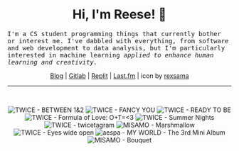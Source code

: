 <h1 align="center">Hi, I'm Reese! 👋</h1>

<p><samp>I'm a CS student programming things that currently bother or interest me. I've dabbled with everything, from software and web development to data analysis, but I'm particularly interested in machine learning <i>applied to enhance human learning and creativity.</i></p></samp>

<p align="center">
 <a href="https://renys.dev">Blog</a> | <a href="https://gitlab.com/renys">Gitlab</a> | <a href="https://replit.com/@renys">Replit</a> | <a href="https://last.fm/user/i-dle">Last.fm</a> | icon by <a href="https://deviantart.com/rexsama">rexsama</a>
</p>

<hr class="dotted">
<br>
<!-- lastfm -->
<p align="center"><img src="https://lastfm.freetls.fastly.net/i/u/64s/706ab51dc39418c23ddd646ee7544841.jpg" title="TWICE - BETWEEN 1&2"> <img src="https://lastfm.freetls.fastly.net/i/u/64s/a9b4e7025d2217c85044064c984ff68d.jpg" title="TWICE - FANCY YOU"> <img src="https://lastfm.freetls.fastly.net/i/u/64s/fcfe88954f8b1a5282e48cab825a7f77.jpg" title="TWICE - READY TO BE"> <img src="https://lastfm.freetls.fastly.net/i/u/64s/799889a45a0aed866919708e1c6913a2.jpg" title="TWICE - Formula of Love: O+T=<3"> <img src="https://lastfm.freetls.fastly.net/i/u/64s/86ac21ab36bbd416b225228745866bfe.jpg" title="TWICE - Summer Nights"> <img src="https://lastfm.freetls.fastly.net/i/u/64s/5b9e08f5c46471a5485caee3a8b14e87.png" title="TWICE - twicetagram"> <img src="https://lastfm.freetls.fastly.net/i/u/64s/f315b5a80ca93069b8d45ab6a9aa811e.jpg" title="MISAMO - Marshmallow"> <img src="https://lastfm.freetls.fastly.net/i/u/64s/4f02062dc96115392e5b8b671550dae5.png" title="TWICE - Eyes wide open"> <img src="https://lastfm.freetls.fastly.net/i/u/64s/3b96f9008abaa1134b17b8752abc3f78.jpg" title="aespa - MY WORLD - The 3rd Mini Album"> <img src="https://lastfm.freetls.fastly.net/i/u/64s/9faff588820e4e3a494d49b7abb43772.jpg" title="MISAMO - Bouquet"> </p>
